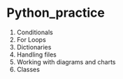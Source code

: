 # Python_practice
1. Conditionals
2. For Loops
3. Dictionaries
4. Handling files
5. Working with diagrams and charts
6. Classes

